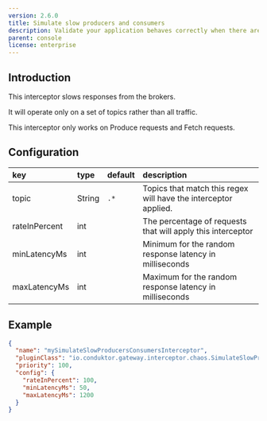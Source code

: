 ```yaml
---
version: 2.6.0
title: Simulate slow producers and consumers
description: Validate your application behaves correctly when there are delays in responses from the Kafka cluster.
parent: console
license: enterprise
---
```


## Introduction

This interceptor slows responses from the brokers.

It will operate only on a set of topics rather than all traffic.

This interceptor only works on Produce requests and Fetch requests.

## Configuration

| key           | type    | default | description                                                     |
|:--------------|:--------|:--------|:----------------------------------------------------------------|
| topic         | String  | `.*`    | Topics that match this regex will have the interceptor applied. |
| rateInPercent | int     |         | The percentage of requests that will apply this interceptor     |
| minLatencyMs  | int     |         | Minimum for the random response latency in milliseconds         |
| maxLatencyMs  | int     |         | Maximum for the random response latency in milliseconds         |

## Example

```json
{
  "name": "mySimulateSlowProducersConsumersInterceptor",
  "pluginClass": "io.conduktor.gateway.interceptor.chaos.SimulateSlowProducersConsumersPlugin",
  "priority": 100,
  "config": {
    "rateInPercent": 100,
    "minLatencyMs": 50,
    "maxLatencyMs": 1200
  }
}
```
